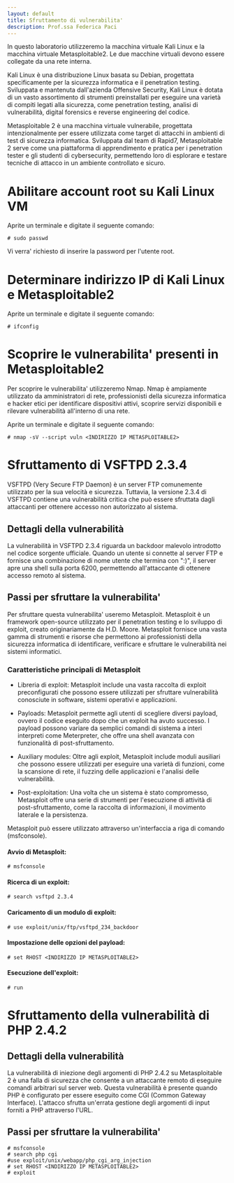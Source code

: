 ```yaml
---
layout: default
title: Sfruttamento di vulnerabilita'
description: Prof.ssa Federica Paci
---
```


In questo laboratorio utilizzeremo la macchina virtuale Kali Linux e la macchina virtuale Metasploitable2. Le due macchine virtuali devono essere collegate da una rete interna. 

Kali Linux è una distribuzione Linux basata su Debian, progettata specificamente per la sicurezza informatica e il penetration testing. Sviluppata e mantenuta dall'azienda Offensive Security, Kali Linux è dotata di un vasto assortimento di strumenti preinstallati per eseguire una varietà di compiti legati alla sicurezza, come penetration testing, analisi di vulnerabilità, digital forensics e reverse engineering del codice. 

Metasploitable 2 è una macchina virtuale vulnerabile, progettata intenzionalmente per essere utilizzata come target di attacchi in ambienti di test di sicurezza informatica. Sviluppata dal team di Rapid7, Metasploitable 2 serve come una piattaforma di apprendimento e pratica per i penetration tester e gli studenti di cybersecurity, permettendo loro di esplorare e testare tecniche di attacco in un ambiente controllato e sicuro.

# Abilitare account root su Kali Linux VM 

Aprite un terminale e digitate il seguente comando:

```
# sudo passwd
```
Vi verra' richiesto di inserire la password per l'utente root.

# Determinare indirizzo IP di Kali Linux e Metasploitable2

Aprite un terminale e digitate il seguente comando:

```
# ifconfig
```

# Scoprire le vulnerabilita' presenti in Metasploitable2

Per scoprire le vulnerabilita' utilizzeremo Nmap. Nmap è ampiamente utilizzato da amministratori di rete, professionisti della sicurezza informatica e hacker etici per identificare dispositivi attivi, scoprire servizi disponibili e rilevare vulnerabilità all'interno di una rete.

Aprite un terminale e digitate il seguente comando:


```
# nmap -sV --script vuln <INDIRIZZO IP METASPLOITABLE2>
```

# Sfruttamento di VSFTPD 2.3.4

VSFTPD (Very Secure FTP Daemon) è un server FTP comunemente utilizzato per la sua velocità e sicurezza. Tuttavia, la versione 2.3.4 di VSFTPD contiene una vulnerabilità critica che può essere sfruttata dagli attaccanti per ottenere accesso non autorizzato al sistema.

## Dettagli della vulnerabilità
La vulnerabilità in VSFTPD 2.3.4 riguarda un backdoor malevolo introdotto nel codice sorgente ufficiale. Quando un utente si connette al server FTP e fornisce una combinazione di nome utente che termina con ":)", il server apre una shell sulla porta 6200, permettendo all'attaccante di ottenere accesso remoto al sistema.

## Passi per sfruttare la vulnerabilita'

Per sfruttare questa vulnerabilita' useremo Metasploit. Metasploit è un framework open-source utilizzato per il penetration testing e lo sviluppo di exploit, creato originariamente da H.D. Moore. Metasploit fornisce una vasta gamma di strumenti e risorse che permettono ai professionisti della sicurezza informatica di identificare, verificare e sfruttare le vulnerabilità nei sistemi informatici.

### Caratteristiche principali di Metasploit
* Libreria di exploit: Metasploit include una vasta raccolta di exploit preconfigurati che possono essere utilizzati per sfruttare vulnerabilità conosciute in software, sistemi operativi e applicazioni.

* Payloads: Metasploit permette agli utenti di scegliere diversi payload, ovvero il codice eseguito dopo che un exploit ha avuto successo. I payload possono variare da semplici comandi di sistema a interi interpreti come Meterpreter, che offre una shell avanzata con funzionalità di post-sfruttamento.

* Auxiliary modules: Oltre agli exploit, Metasploit include moduli ausiliari che possono essere utilizzati per eseguire una varietà di funzioni, come la scansione di rete, il fuzzing delle applicazioni e l'analisi delle vulnerabilità.

* Post-exploitation: Una volta che un sistema è stato compromesso, Metasploit offre una serie di strumenti per l'esecuzione di attività di post-sfruttamento, come la raccolta di informazioni, il movimento laterale e la persistenza.

Metasploit può essere utilizzato attraverso un'interfaccia a riga di comando (msfconsole).

#### Avvio di Metasploit:
```
# msfconsole
```
#### Ricerca di un exploit:

```
# search vsftpd 2.3.4
```
#### Caricamento di un modulo di exploit:

```
# use exploit/unix/ftp/vsftpd_234_backdoor
```

#### Impostazione delle opzioni del payload:
```
# set RHOST <INDIRIZZO IP METASPLOITABLE2>
```

#### Esecuzione dell'exploit:

```
# run
```
# Sfruttamento della vulnerabilità di PHP 2.4.2


## Dettagli della vulnerabilità

La vulnerabilità di iniezione degli argomenti di PHP 2.4.2 su Metasploitable 2 è una falla di sicurezza che consente a un attaccante remoto di eseguire comandi arbitrari sul server web. Questa vulnerabilità è presente quando PHP è configurato per essere eseguito come CGI (Common Gateway Interface). L'attacco sfrutta un'errata gestione degli argomenti di input forniti a PHP attraverso l'URL.

## Passi per sfruttare la vulnerabilita'

```
# msfconsole
# search php cgi
#use exploit/unix/webapp/php_cgi_arg_injection
# set RHOST <INDIRIZZO IP METASPLOITABLE2>
# exploit
```
